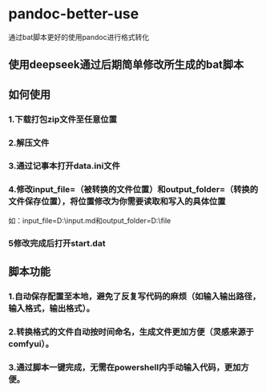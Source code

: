 # pandoc-better-use
通过bat脚本更好的使用pandoc进行格式转化

## 使用deepseek通过后期简单修改所生成的bat脚本

## 如何使用
### 1.下载打包zip文件至任意位置
### 2.解压文件
### 3.通过记事本打开data.ini文件
### 4.修改input_file=（被转换的文件位置）和output_folder=（转换的文件保存位置），将位置修改为你需要读取和写入的具体位置
如：input_file=D:\input.md和output_folder=D:\file
### 5修改完成后打开start.dat

## 脚本功能
### 1.自动保存配置至本地，避免了反复写代码的麻烦（如输入输出路径，输入格式，输出格式）。
### 2.转换格式的文件自动按时间命名，生成文件更加方便（灵感来源于comfyui）。
### 3.通过脚本一键完成，无需在powershell内手动输入代码，更加方便。
